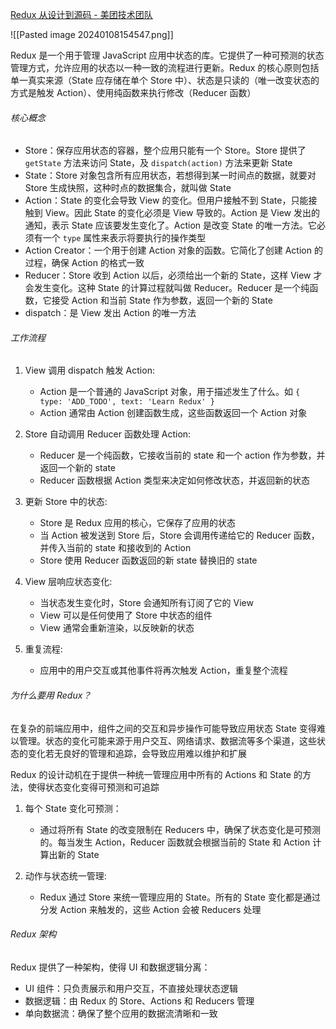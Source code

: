 [Redux 从设计到源码 - 美团技术团队](https://tech.meituan.com/2017/07/14/redux-design-code.html)

![[Pasted image 20240108154547.png]]

Redux 是一个用于管理 JavaScript 应用中状态的库。它提供了一种可预测的状态管理方式，允许应用的状态以一种一致的流程进行更新。Redux 的核心原则包括单一真实来源（State 应存储在单个 Store 中）、状态是只读的（唯一改变状态的方式是触发 Action）、使用纯函数来执行修改（Reducer 函数）

###### 核心概念

- Store：保存应用状态的容器，整个应用只能有一个 Store。Store 提供了 `getState` 方法来访问 State，及 `dispatch(action)` 方法来更新 State
- State：Store 对象包含所有应用状态，若想得到某一时间点的数据，就要对 Store 生成快照，这种时点的数据集合，就叫做 State
- Action：State 的变化会导致 View 的变化。但用户接触不到 State，只能接触到 View。因此 State 的变化必须是 View 导致的。Action 是 View 发出的通知，表示 State 应该要发生变化了。Action 是改变 State 的唯一方法。它必须有一个 `type` 属性来表示将要执行的操作类型
- Action Creator：一个用于创建 Action 对象的函数。它简化了创建 Action 的过程，确保 Action 的格式一致
- Reducer：Store 收到 Action 以后，必须给出一个新的 State，这样 View 才会发生变化。这种 State 的计算过程就叫做 Reducer。Reducer 是一个纯函数，它接受 Action 和当前 State 作为参数，返回一个新的 State
- dispatch：是 View 发出 Action 的唯一方法

###### 工作流程

1. View 调用 dispatch 触发 Action:

   - Action 是一个普通的 JavaScript 对象，用于描述发生了什么。如 `{ type: 'ADD_TODO', text: 'Learn Redux' }`
   - Action 通常由 Action 创建函数生成，这些函数返回一个 Action 对象

2. Store 自动调用 Reducer 函数处理 Action:

   - Reducer 是一个纯函数，它接收当前的 state 和一个 action 作为参数，并返回一个新的 state
   - Reducer 函数根据 Action 类型来决定如何修改状态，并返回新的状态

3. 更新 Store 中的状态:

   - Store 是 Redux 应用的核心，它保存了应用的状态

   * 当 Action 被发送到 Store 后，Store 会调用传递给它的 Reducer 函数，并传入当前的 state 和接收到的 Action

   - Store 使用 Reducer 函数返回的新 state 替换旧的 state

4. View 层响应状态变化:

   - 当状态发生变化时，Store 会通知所有订阅了它的 View
   - View 可以是任何使用了 Store 中状态的组件
   - View 通常会重新渲染，以反映新的状态

5. 重复流程:

   - 应用中的用户交互或其他事件将再次触发 Action，重复整个流程

###### 为什么要用 Redux？

在复杂的前端应用中，组件之间的交互和异步操作可能导致应用状态 State 变得难以管理。状态的变化可能来源于用户交互、网络请求、数据流等多个渠道，这些状态的变化若无良好的管理和追踪，会导致应用难以维护和扩展

Redux 的设计动机在于提供一种统一管理应用中所有的 Actions 和 State 的方法，使得状态变化变得可预测和可追踪

1. 每个 State 变化可预测：

   - 通过将所有 State 的改变限制在 Reducers 中，确保了状态变化是可预测的。每当发生 Action，Reducer 函数就会根据当前的 State 和 Action 计算出新的 State

2. 动作与状态统一管理:

   - Redux 通过 Store 来统一管理应用的 State。所有的 State 变化都是通过分发 Action 来触发的，这些 Action 会被 Reducers 处理

###### Redux 架构

Redux 提供了一种架构，使得 UI 和数据逻辑分离：

- UI 组件：只负责展示和用户交互，不直接处理状态逻辑
- 数据逻辑：由 Redux 的 Store、Actions 和 Reducers 管理
- 单向数据流：确保了整个应用的数据流清晰和一致
